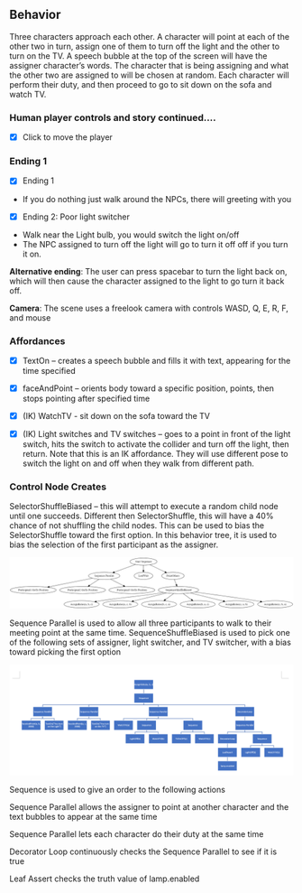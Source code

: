 ## Behavior

Three characters approach each other.  A character will point at each of the other two in turn, assign one of them to turn off the light and the other to turn on the TV.  A speech bubble at the top of the screen will have the assigner character’s words.  The character that is being assigning and what the other two are assigned to will be chosen at random.  Each character will perform their duty, and then proceed to go to sit down on the sofa and watch TV.  

### Human player controls and story continued.... 

- [x] Click to move the player


### Ending 1

- [x] Ending 1

* If you do nothing just walk around the NPCs, there will greeting with you

- [x] Ending 2: Poor light switcher
* Walk near the Light bulb, you would switch the light on/off
* The NPC assigned to turn off the light will go to turn it off off if you turn it on.

**Alternative ending**: The user can press spacebar to turn the light back on, which will then cause the character assigned to the light to go turn it back off. 

**Camera**: The scene uses a freelook camera with controls WASD, Q, E, R, F, and mouse


### Affordances
  - [x] TextOn – creates a speech bubble and fills it with text, appearing for the time specified

  - [x] faceAndPoint – orients body toward a specific position, points, then stops pointing after specified time

  - [x] (IK) WatchTV - sit down on the sofa toward the TV

  - [x] (IK) Light switches and TV switches – goes to a point in front of the light switch, hits the switch to activate the collider and turn off the light, then return. Note that this is an IK affordance. They will use different pose to switch the light on and off when they walk from different path.

### Control Node Creates
SelectorShuffleBiased – this will attempt to execute a random child node until one succeeds. Different then SelectorShuffle, this will have a 40% chance of not shuffling the child nodes.  This can be used to bias the SelectorShuffle toward the first option.  In this behavior tree, it is used to bias the selection of the first participant as the assigner.

![](Report/tree1.png)

Sequence Parallel is used to allow all three participants to walk to their meeting point at the same time.
SequenceShuffleBiased is used to pick one of the following sets of assigner, light switcher, and TV switcher, with a bias toward picking the first option



![](Report/img2.png)

Sequence is used to give an order to the following actions

Sequence Parallel allows the assigner to point at another character and the text bubbles to appear at the same time

Sequence Parallel lets each character do their duty at the same time

Decorator Loop continuously checks the Sequence Parallel to see if it is true

Leaf Assert checks the truth value of lamp.enabled